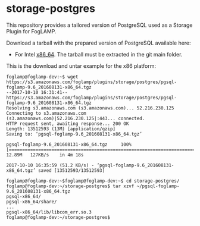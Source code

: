 # storage-postgres
This repository provides a tailored version of PostgreSQL used as a Storage Plugin for FogLAMP.

Download a tarball with the prepared version of PostgreSQL available here:
* For Intel [x86_64](https://s3.amazonaws.com/foglamp/plugins/storage/postgres/pgsql-foglamp-9.6_201608131-x86_64.tgz).
The tarball must be extracted in the git main folder. 

This is the download and untar example for the x86 platform:
```
foglamp@foglamp-dev:~$ wget https://s3.amazonaws.com/foglamp/plugins/storage/postgres/pgsql-foglamp-9.6_201608131-x86_64.tgz
--2017-10-10 16:31:41--  https://s3.amazonaws.com/foglamp/plugins/storage/postgres/pgsql-foglamp-9.6_201608131-x86_64.tgz
Resolving s3.amazonaws.com (s3.amazonaws.com)... 52.216.230.125
Connecting to s3.amazonaws.com (s3.amazonaws.com)|52.216.230.125|:443... connected.
HTTP request sent, awaiting response... 200 OK
Length: 13512593 (13M) [application/gzip]
Saving to: ‘pgsql-foglamp-9.6_201608131-x86_64.tgz’

pgsql-foglamp-9.6_201608131-x86_64.tgz     100%[=====================================================================================>]  12.89M   127KB/s    in 4m 18s

2017-10-10 16:35:59 (51.2 KB/s) - ‘pgsql-foglamp-9.6_201608131-x86_64.tgz’ saved [13512593/13512593]

foglamp@foglamp-dev:~$foglamp@foglamp-dev:~$ cd storage-postgres/
foglamp@foglamp-dev:~/storage-postgres$ tar xzvf ~/pgsql-foglamp-9.6_201608131-x86_64.tgz
pgsql-x86_64/
pgsql-x86_64/share/
...
pgsql-x86_64/lib/libcom_err.so.3
foglamp@foglamp-dev:~/storage-postgres$
```
